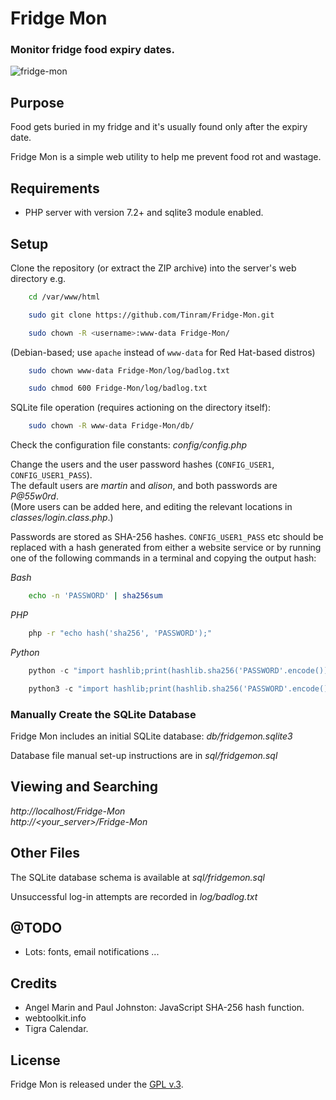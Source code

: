 
# Fridge Mon

### Monitor fridge food expiry dates.


[1]: https://tinram.github.io/images/fridge-mon.png
![fridge-mon][1]


## Purpose

Food gets buried in my fridge and it's usually found only after the expiry date.

Fridge Mon is a simple web utility to help me prevent food rot and wastage.


## Requirements

+ PHP server with version 7.2+ and sqlite3 module enabled.


## Setup

Clone the repository (or extract the ZIP archive) into the server's web directory
e.g.

```bash
    cd /var/www/html

    sudo git clone https://github.com/Tinram/Fridge-Mon.git

    sudo chown -R <username>:www-data Fridge-Mon/
```

(Debian-based; use `apache` instead of `www-data` for Red Hat-based distros)

```bash
    sudo chown www-data Fridge-Mon/log/badlog.txt

    sudo chmod 600 Fridge-Mon/log/badlog.txt
```

SQLite file operation (requires actioning on the directory itself):

```bash
    sudo chown -R www-data Fridge-Mon/db/
```

Check the configuration file constants: *config/config.php*

Change the users and the user password hashes (`CONFIG_USER1`, `CONFIG_USER1_PASS`).  
The default users are *martin* and *alison*, and both passwords are *P@55w0rd*.  
(More users can be added here, and editing the relevant locations in *classes/login.class.php*.)

Passwords are stored as SHA-256 hashes. `CONFIG_USER1_PASS` etc should be replaced with a hash generated from either a website service or by running one of the following commands in a terminal and copying the output hash:

*Bash*

```bash
    echo -n 'PASSWORD' | sha256sum
```

*PHP*

```bash
    php -r "echo hash('sha256', 'PASSWORD');"
```

*Python*

```python
    python -c "import hashlib;print(hashlib.sha256('PASSWORD'.encode()).hexdigest())"

    python3 -c "import hashlib;print(hashlib.sha256('PASSWORD'.encode()).hexdigest())"
```

### Manually Create the SQLite Database

Fridge Mon includes an initial SQLite database: *db/fridgemon.sqlite3*

Database file manual set-up instructions are in *sql/fridgemon.sql*


## Viewing and Searching

*http://localhost/Fridge-Mon*  
*http://<your_server>/Fridge-Mon*


## Other Files

The SQLite database schema is available at *sql/fridgemon.sql*

Unsuccessful log-in attempts are recorded in *log/badlog.txt*


## @TODO

+ Lots: fonts, email notifications ...


## Credits

+ Angel Marin and Paul Johnston: JavaScript SHA-256 hash function.
+ webtoolkit.info
+ Tigra Calendar.


## License

Fridge Mon is released under the [GPL v.3](https://www.gnu.org/licenses/gpl-3.0.html).
